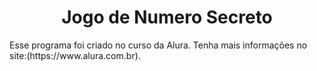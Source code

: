 <h1 align="center"> Jogo de Numero Secreto </h1>
Esse programa foi criado no curso da Alura.
Tenha mais informações no site:(https://www.alura.com.br).
